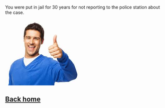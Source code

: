 You were put in jail for 30 years for not reporting to the police station about the case.

![jail](../../../images/download.jpeg)

## [Back home](../../../home.md)